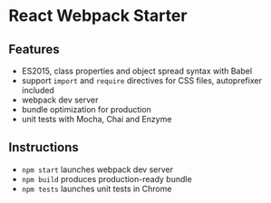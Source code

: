 # React Webpack Starter

## Features
* ES2015, class properties and object spread syntax with Babel
* support `import` and `require` directives for CSS files, autoprefixer included 
* webpack dev server
* bundle optimization for production
* unit tests with Mocha, Chai and Enzyme

## Instructions

* `npm start` launches webpack dev server
* `npm build` produces production-ready bundle
* `npm tests` launches unit tests in Chrome